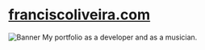 # [franciscoliveira.com](https://franciscoliveira.com)

![Banner](https://franciscoliveira.com/banner.png)
My portfolio as a developer and as a musician.
